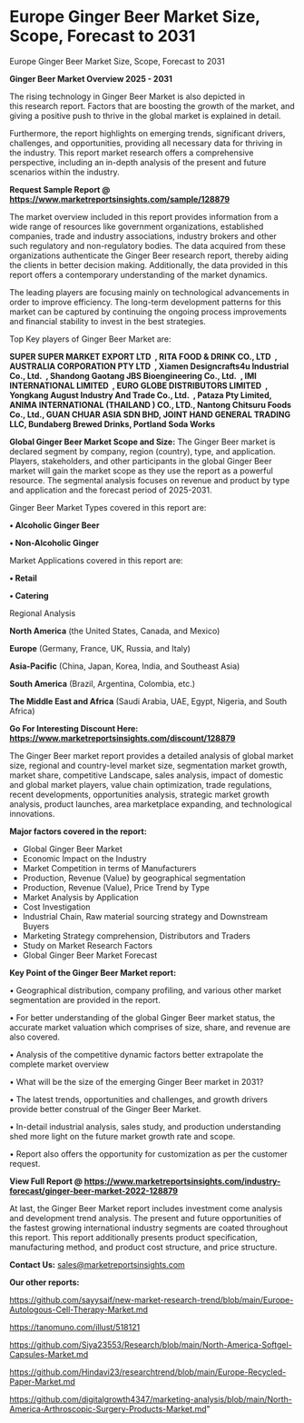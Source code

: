 # Europe Ginger Beer Market Size, Scope, Forecast to 2031
Europe Ginger Beer Market Size, Scope, Forecast to 2031

<Strong> Ginger Beer Market Overview 2025 - 2031</strong>

The rising technology in Ginger Beer Market is also depicted in this research report. Factors that are boosting the growth of the market, and giving a positive push to thrive in the global market is explained in detail.

Furthermore, the report highlights on emerging trends, significant drivers, challenges, and opportunities, providing all necessary data for thriving in the industry. This report market research offers a comprehensive perspective, including an in-depth analysis of the present and future scenarios within the industry.

<strong>Request Sample Report @ <a href=https://www.marketreportsinsights.com/sample/128879>https://www.marketreportsinsights.com/sample/128879</a></strong>

The market overview included in this report provides information from a wide range of resources like government organizations, established companies, trade and industry associations, industry brokers and other such regulatory and non-regulatory bodies. The data acquired from these organizations authenticate the Ginger Beer research report, thereby aiding the clients in better decision making. Additionally, the data provided in this report offers a contemporary understanding of the market dynamics.

The leading players are focusing mainly on technological advancements in order to improve efficiency. The long-term development patterns for this market can be captured by continuing the ongoing process improvements and financial stability to invest in the best strategies.

Top Key players of Ginger Beer Market are:

<strong>SUPER SUPER MARKET EXPORT LTD  , RITA FOOD & DRINK CO., LTD  , AUSTRALIA CORPORATION PTY LTD  , Xiamen Designcrafts4u Industrial Co., Ltd.  , Shandong Gaotang JBS Bioengineering Co., Ltd.  , IMI INTERNATIONAL LIMITED  , EURO GLOBE DISTRIBUTORS LIMITED  , Yongkang August Industry And Trade Co., Ltd.  , Pataza Pty Limited, ANIMA INTERNATIONAL (THAILAND ) CO., LTD., Nantong Chitsuru Foods Co., Ltd., GUAN CHUAR ASIA SDN BHD, JOINT HAND GENERAL TRADING LLC, Bundaberg Brewed Drinks, Portland Soda Works</strong>

<strong><b>Global Ginger Beer Market Scope and Size:</b></strong>
The Ginger Beer market is declared segment by company, region (country), type, and application. Players, stakeholders, and other participants in the global Ginger Beer market will gain the market scope as they use the report as a powerful resource. The segmental analysis focuses on revenue and product by type and application and the forecast period of 2025-2031.

Ginger Beer Market Types covered in this report are:

<strong>• Alcoholic Ginger Beer

• Non-Alcoholic Ginger</strong>

Market Applications covered in this report are:

<strong>• Retail

• Catering</strong> 

Regional Analysis

<strong>North America</strong> (the United States, Canada, and Mexico)

<strong>Europe</strong> (Germany, France, UK, Russia, and Italy)

<strong>Asia-Pacific</strong> (China, Japan, Korea, India, and Southeast Asia)

<strong>South America</strong> (Brazil, Argentina, Colombia, etc.)

<strong>The Middle East and Africa</strong> (Saudi Arabia, UAE, Egypt, Nigeria, and South Africa)

<strong>Go For Interesting Discount Here: <a href=https://www.marketreportsinsights.com/discount/128879>https://www.marketreportsinsights.com/discount/128879</a></strong>

The Ginger Beer market report provides a detailed analysis of global market size, regional and country-level market size, segmentation market growth, market share, competitive Landscape, sales analysis, impact of domestic and global market players, value chain optimization, trade regulations, recent developments, opportunities analysis, strategic market growth analysis, product launches, area marketplace expanding, and technological innovations.

<strong><b>Major factors covered in the report:</b></strong>
<ul>
  <li>Global Ginger Beer Market </li>
  <li>Economic Impact on the Industry</li>
  <li>Market Competition in terms of Manufacturers</li>
  <li>Production, Revenue (Value) by geographical segmentation</li>
  <li>Production, Revenue (Value), Price Trend by Type</li>
  <li>Market Analysis by Application</li>
  <li>Cost Investigation</li>
  <li>Industrial Chain, Raw material sourcing strategy and Downstream Buyers</li>
  <li>Marketing Strategy comprehension, Distributors and Traders</li>
  <li>Study on Market Research Factors</li>
  <li>Global Ginger Beer Market Forecast</li>
</ul>

<strong><b>Key Point of the Ginger Beer Market report:</b></strong>

• Geographical distribution, company profiling, and various other market segmentation are provided in the report.

• For better understanding of the global Ginger Beer market status, the accurate market valuation which comprises of size, share, and revenue are also covered.

• Analysis of the competitive dynamic factors better extrapolate the complete market overview

• What will be the size of the emerging Ginger Beer market in 2031?

• The latest trends, opportunities and challenges, and growth drivers provide better construal of the Ginger Beer Market.

• In-detail industrial analysis, sales study, and production understanding shed more light on the future market growth rate and scope.

• Report also offers the opportunity for customization as per the customer request.

<strong><b>View Full Report @ <a href=https://www.marketreportsinsights.com/industry-forecast/ginger-beer-market-2022-128879>https://www.marketreportsinsights.com/industry-forecast/ginger-beer-market-2022-128879</a></b></strong>


At last, the Ginger Beer Market report includes investment come analysis and development trend analysis. The present and future opportunities of the fastest growing international industry segments are coated throughout this report. This report additionally presents product specification, manufacturing method, and product cost structure, and price structure.

<strong>Contact Us:</strong>
sales@marketreportsinsights.com

<strong>Our other reports:</strong>

<a href=https://github.com/sayysaif/new-market-research-trend/blob/main/Europe-Autologous-Cell-Therapy-Market.md>https://github.com/sayysaif/new-market-research-trend/blob/main/Europe-Autologous-Cell-Therapy-Market.md</a>

<a href=https://tanomuno.com/illust/518121>https://tanomuno.com/illust/518121</a>

<a href=https://github.com/Siya23553/Research/blob/main/North-America-Softgel-Capsules-Market.md>https://github.com/Siya23553/Research/blob/main/North-America-Softgel-Capsules-Market.md</a>

<a href=https://github.com/Hindavi23/researchtrend/blob/main/Europe-Recycled-Paper-Market.md>https://github.com/Hindavi23/researchtrend/blob/main/Europe-Recycled-Paper-Market.md</a>

<a href=https://github.com/digitalgrowth4347/marketing-analysis/blob/main/North-America-Arthroscopic-Surgery-Products-Market.md>https://github.com/digitalgrowth4347/marketing-analysis/blob/main/North-America-Arthroscopic-Surgery-Products-Market.md</a>"
